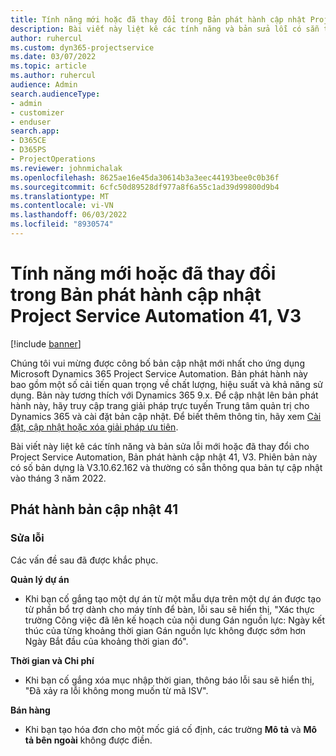 ```yaml
---
title: Tính năng mới hoặc đã thay đổi trong Bản phát hành cập nhật Project Service Automation 41, V3
description: Bài viết này liệt kê các tính năng và bản sửa lỗi có sẵn trong Microsoft Dynamics 365 Project Service Automation Bản phát hành cập nhật 41, V3.
author: ruhercul
ms.custom: dyn365-projectservice
ms.date: 03/07/2022
ms.topic: article
ms.author: ruhercul
audience: Admin
search.audienceType:
- admin
- customizer
- enduser
search.app:
- D365CE
- D365PS
- ProjectOperations
ms.reviewer: johnmichalak
ms.openlocfilehash: 8625ae16e45da30614b3a3eec44193bee0c0b36f
ms.sourcegitcommit: 6cfc50d89528df977a8f6a55c1ad39d99800d9b4
ms.translationtype: MT
ms.contentlocale: vi-VN
ms.lasthandoff: 06/03/2022
ms.locfileid: "8930574"
---
```

# <a name="whats-new-or-changed-in-project-service-automation-update-release-41-v3"></a>Tính năng mới hoặc đã thay đổi trong Bản phát hành cập nhật Project Service Automation 41, V3

[!include [banner](../includes/psa-now-project-operations.md)]

Chúng tôi vui mừng được công bố bản cập nhật mới nhất cho ứng dụng Microsoft Dynamics 365 Project Service Automation. Bản phát hành này bao gồm một số cải tiến quan trọng về chất lượng, hiệu suất và khả năng sử dụng. Bản này tương thích với Dynamics 365 9.x. Để cập nhật lên bản phát hành này, hãy truy cập trang giải pháp trực tuyến Trung tâm quản trị cho Dynamics 365 và cài đặt bản cập nhật. Để biết thêm thông tin, hãy xem [Cài đặt, cập nhật hoặc xóa giải pháp ưu tiên](/power-platform/admin/install-remove-preferred-solution).

Bài viết này liệt kê các tính năng và bản sửa lỗi mới hoặc đã thay đổi cho Project Service Automation, Bản phát hành cập nhật 41, V3. Phiên bản này có số bản dựng là V3.10.62.162 và thường có sẵn thông qua bản tự cập nhật vào tháng 3 năm 2022.

## <a name="update-release-41"></a>Phát hành bản cập nhật 41

### <a name="bug-fixes"></a>Sửa lỗi

Các vấn đề sau đã được khắc phục.

**Quản lý dự án**
- Khi bạn cố gắng tạo một dự án từ một mẫu dựa trên một dự án được tạo từ phần bổ trợ dành cho máy tính để bàn, lỗi sau sẽ hiển thị, "Xác thực trường Công việc đã lên kế hoạch của nội dung Gán nguồn lực: Ngày kết thúc của từng khoảng thời gian Gán nguồn lực không được sớm hơn Ngày Bắt đầu của khoảng thời gian đó".

**Thời gian và Chi phí**
- Khi bạn cố gắng xóa mục nhập thời gian, thông báo lỗi sau sẽ hiển thị, "Đã xảy ra lỗi không mong muốn từ mã ISV".

**Bán hàng**
- Khi bạn tạo hóa đơn cho một mốc giá cố định, các trường **Mô tả** và **Mô tả bên ngoài** không được điền. 
